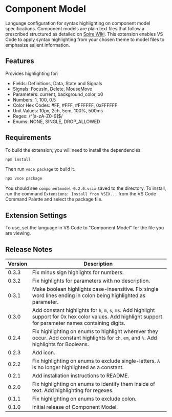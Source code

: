 # Component Model

Language configuration for syntax highlighting on component model specifications. Component models are plain text files that follow a prescribed structured as detailed on [Spire Wiki](https://wiki.spiretrading.com/index.php/Model). This extension enables VS Code to apply syntax highlighting from your chosen theme to model files to emphasize salient information.

## Features

Provides highlighting for:

- Fields: Definitions, Data, State and Signals
- Signals: FocusIn, Delete, MouseMove
- Parameters: current, background_color, x0
- Numbers: 1, 100, 0.5
- Color Hex Codes: #FF, #FFF, #FFFFFF, 0xFFFFFF
- Unit Values: 10px, 2ch, 5em, 100%, 500ms
- Regex: /^[a-zA-Z0-9]$/
- Enums: NONE, SINGLE, DROP_ALLOWED

## Requirements

To build the extension, you will need to install the dependencies.

```bash
npm install
```

Then run `vsce package` to build it.

```bash
npx vsce package
```

You should see `componentmodel-0.2.0.vsix` saved to the directory. To install, run the command `Extensions: Install from VSIX...` from the VS Code Command Palette and select the package file.

## Extension Settings

To use, set the language in VS Code to "Component Model" for the file you are viewing.

## Release Notes

| Version | Description                                                                                                                                                  |
| ------- | ------------------------------------------------------------------------------------------------------------------------------------------------------------ |
| 0.3.3   | Fix minus sign highlights for numbers.                                                                                                                       |
| 0.3.2   | Fix highlights for parameters with no description.                                                                                                           |
| 0.3.1   | Make boolean highlights case-insensitive. Fix single word lines ending in colon being highlighted as parameter.                                              |
| 0.3.0   | Add constant highlights for `h`, `m`, `s`, `ms`. Add highlight support for 0x hex color values. Add highlight support for parameter names containing digits. |
| 0.2.4   | Fix highlighting on enums to highlight wherever they occur. Add constant highlights for `ch`, `em`, and `%`. Add highlights for Booleans.                    |
| 0.2.3   | Add icon.                                                                                                                                                    |
| 0.2.2   | Fix highlighting on enums to exclude single-letters. `A` is no longer highlighted as a constant.                                                             |
| 0.2.1   | Add installation instructions to README.                                                                                                                     |
| 0.2.0   | Fix highlighting on enums to identify them inside of text. Add highlighting for regexes.                                                                     |
| 0.1.1   | Fix highlighting on enums to exclude colon.                                                                                                                  |
| 0.1.0   | Initial release of Component Model.                                                                                                                          |
